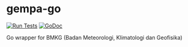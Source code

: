 # gempa-go

[![Run Tests](https://github.com/fajarlubis/gempa-go/actions/workflows/ci.yml/badge.svg)](https://github.com/fajarlubis/gempa-go/actions/workflows/ci.yml)
[![GoDoc](https://godoc.org/github.com/fajarlubis/gempa-go?status.svg)](https://godoc.org/github.com/fajarlubis/gempa-go)

Go wrapper for BMKG (Badan Meteorologi, Klimatologi dan Geofisika)
